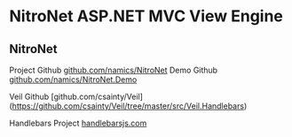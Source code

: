 # NitroNet ASP.NET MVC View Engine

## NitroNet

Project Github [github.com/namics/NitroNet](https://github.com/namics/NitroNet)
Demo Github [github.com/namics/NitroNet.Demo](https://github.com/namics/NitroNet.Demo)

Veil Github [github.com/csainty/Veil] (https://github.com/csainty/Veil/tree/master/src/Veil.Handlebars)

Handlebars Project [handlebarsjs.com](http://handlebarsjs.com/)